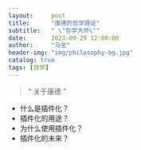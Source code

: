 ```yaml
---
layout:     post
title:      "康德的哲学理论"
subtitle:   " \"哲学大师\""
date:       2023-09-29 12:00:00
author:     "马垒"
header-img: "img/philosophy-bg.jpg"
catalog: true
tags: [哲学]
---
```


> “ 关于康德 ”

* 什么是插件化？
* 插件化的用途？
* 为什么使用插件化？
* 插件化的未来？
